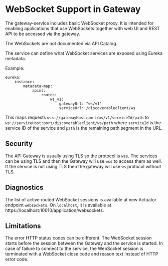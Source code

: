 # WebSocket Support in Gateway

The gateway-service includes basic WebSocket proxy. It is intended for enabling applications that use WebSockets together with web UI and REST API to be accessed via the gateway.

The WebSockets are not documented via API Catalog.

The service can define what WebSocket services are exposed using Eureka metadata.

Example:

    eureka:
        instance:
            metadata-map:
                apiml:
                    routes:
                        ws_v1:
                            gatewayUrl: "ws/v1"
                            serviceUrl: /discoverableclient/ws

This maps requests `wss://gatewayHost:port/ws/v1/serviceId/path` to `ws://serviceHost:port/discoverableclient/ws/path` where `serviceId` is the service ID of the service and `path` is the remaining path segment in the URL.

## Security

The API Gateway is usually using TLS so the protocol is `wss`. The services can be using TLS and then the Gateway will use `wss` to access them as well. If the service is not using TLS then the gateway will use `ws` protocol without TLS.

## Diagnostics 

The list of active routed WebSocket sessions is available at new Actuator endpoint `websockets`. On `localhost`, it is available at https://localhost:10010/application/websockets.

## Limitations

The error HTTP status codes can be different. The WebSocket session starts before the session between the Gateway and the service is started. In case of failure to connect to the service, the WebSocket session is terminated with a WebSocket close code and reason text instead of HTTP error code.
